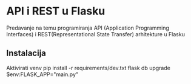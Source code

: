 # API i REST u Flasku
Predavanje na temu programiranja API (Application Programming Interfaces) i REST(Representational State Transfer) arhitekture u Flasku

## Instalacija
Aktivirati venv
pip install -r requirements/dev.txt
flask db upgrade
$env:FLASK_APP="main.py"